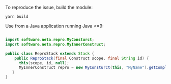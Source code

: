 To reproduce the issue, build the module:

```
yarn build
```

Use from a Java application running Java >=9:

```Java

import software.neta.repro.MyConsturct;
import software.neta.repro.MyInnerConstruct;

public class ReproStack extends Stack {
    public ReproStack(final Construct scope, final String id) {
      this(scope, id, null);
      MyInnerConstruct repro = new MyConsturct(this, "MyName").getComplexProperty(); // This line will throw `ConcurrentModificationException`
   }
}

```
